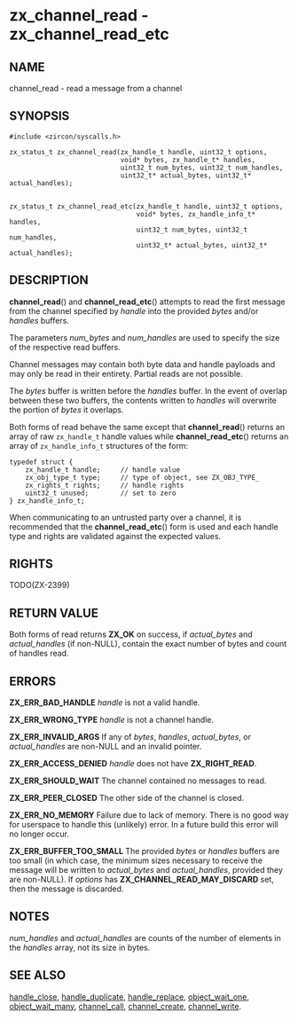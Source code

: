 # zx_channel_read  - zx_channel_read_etc

## NAME

channel_read - read a message from a channel

## SYNOPSIS

```
#include <zircon/syscalls.h>

zx_status_t zx_channel_read(zx_handle_t handle, uint32_t options,
                            void* bytes, zx_handle_t* handles,
                            uint32_t num_bytes, uint32_t num_handles,
                            uint32_t* actual_bytes, uint32_t* actual_handles);


zx_status_t zx_channel_read_etc(zx_handle_t handle, uint32_t options,
                                void* bytes, zx_handle_info_t* handles,
                                uint32_t num_bytes, uint32_t num_handles,
                                uint32_t* actual_bytes, uint32_t* actual_handles);
```

## DESCRIPTION

**channel_read**() and **channel_read_etc**() attempts to read the first
message from the channel specified by *handle* into the provided *bytes*
and/or *handles* buffers.

The parameters *num_bytes* and *num_handles* are used to specify the
size of the respective read buffers.

Channel messages may contain both byte data and handle payloads and may
only be read in their entirety.  Partial reads are not possible.

The *bytes* buffer is written before the *handles* buffer. In the event of
overlap between these two buffers, the contents written to *handles*
will overwrite the portion of *bytes* it overlaps.

Both forms of read behave the same except that **channel_read**() returns an
array of raw ``zx_handle_t`` handle values while **channel_read_etc**() returns
an array of ``zx_handle_info_t`` structures of the form:

```
typedef struct {
    zx_handle_t handle;     // handle value
    zx_obj_type_t type;     // type of object, see ZX_OBJ_TYPE_
    zx_rights_t rights;     // handle rights
    uint32_t unused;        // set to zero
} zx_handle_info_t;
```

When communicating to an untrusted party over a channel, it is recommended
that the **channel_read_etc**() form is used and each handle type and rights
are validated against the expected values.

## RIGHTS

TODO(ZX-2399)

## RETURN VALUE

Both forms of read returns **ZX_OK** on success, if *actual_bytes*
and *actual_handles* (if non-NULL), contain the exact number of bytes
and count of handles read.

## ERRORS

**ZX_ERR_BAD_HANDLE**  *handle* is not a valid handle.

**ZX_ERR_WRONG_TYPE**  *handle* is not a channel handle.

**ZX_ERR_INVALID_ARGS**  If any of *bytes*, *handles*, *actual_bytes*, or
*actual_handles* are non-NULL and an invalid pointer.

**ZX_ERR_ACCESS_DENIED**  *handle* does not have **ZX_RIGHT_READ**.

**ZX_ERR_SHOULD_WAIT**  The channel contained no messages to read.

**ZX_ERR_PEER_CLOSED**  The other side of the channel is closed.

**ZX_ERR_NO_MEMORY**  Failure due to lack of memory.
There is no good way for userspace to handle this (unlikely) error.
In a future build this error will no longer occur.

**ZX_ERR_BUFFER_TOO_SMALL**  The provided *bytes* or *handles* buffers
are too small (in which case, the minimum sizes necessary to receive
the message will be written to *actual_bytes* and *actual_handles*,
provided they are non-NULL). If *options* has **ZX_CHANNEL_READ_MAY_DISCARD**
set, then the message is discarded.

## NOTES

*num_handles* and *actual_handles* are counts of the number of elements
in the *handles* array, not its size in bytes.

## SEE ALSO

[handle_close](handle_close.md),
[handle_duplicate](handle_duplicate.md),
[handle_replace](handle_replace.md),
[object_wait_one](object_wait_one.md),
[object_wait_many](object_wait_many.md),
[channel_call](channel_call.md),
[channel_create](channel_create.md),
[channel_write](channel_write.md).
